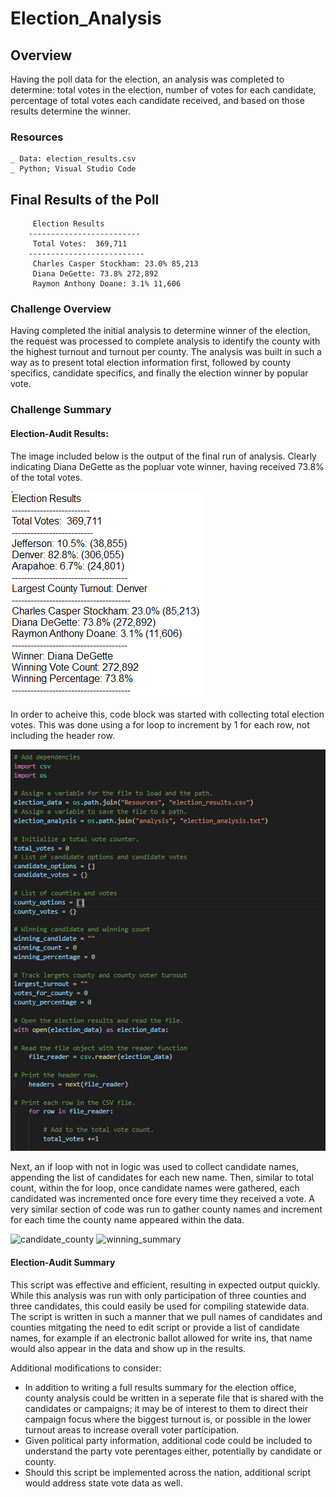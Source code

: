 # Election_Analysis

## Overview
Having the poll data for the election, an analysis was completed to determine: total votes in the election, number of votes for each candidate, percentage of total votes each candidate received, and based on those results determine the winner. 

### Resources
    _ Data: election_results.csv
    _ Python; Visual Studio Code
    
## Final Results of the Poll

         Election Results
        -------------------------
         Total Votes:  369,711
        --------------------------
         Charles Casper Stockham: 23.0% 85,213
         Diana DeGette: 73.8% 272,892
         Raymon Anthony Doane: 3.1% 11,606

### Challenge Overview
Having completed the initial analysis to determine winner of the election, the request was processed to complete analysis to identify the county with the highest turnout and turnout per county. The analysis was built in such a way as to present total election information first, followed by county specifics, candidate specifics, and finally the election winner by popular vote. 

### Challenge Summary
#### Election-Audit Results:

The image included below is the output of the final run of analysis. Clearly indicating Diana DeGette as the popluar vote winner, having received 73.8% of the total votes. 

![election results](https://github.com/RachelRautenberg/election_analysis/blob/main/analysis/election_analysis_results.PNG)

In order to acheive this, code block was started with collecting total election votes. This was done using a for loop to increment by 1 for each row, not including the header row. 

![total_votes](https://github.com/RachelRautenberg/election_analysis/blob/main/analysis/total_votes.PNG)

Next, an if loop with not in logic was used to collect candidate names, appending the list of candidates for each new name. Then, similar to total count, within the for loop, once candidate names were gathered, each candidated was incremented once fore every time they received a vote. A very similar section of code was run to gather county names and increment for each time the county name appeared within the data. 

![candidate_county]()
![winning_summary]()

#### Election-Audit Summary
This script was effective and efficient, resulting in expected output quickly. While this analysis was run with only participation of three counties and three candidates, this could easily be used for compiling statewide data.  The script is written in such a manner that we pull names of candidates and counties mitgating the need to edit script or provide a list of candidate names, for example if an electronic ballot allowed for write ins, that name would also appear in the data and show up in the results. 

Additional modifications to consider:
- In addition to writing a full results summary for the election office, county analysis could be written in a seperate file that is shared with the candidates or campaigns; it may be of interest to them to direct their campaign focus where the biggest turnout is, or possible in the lower turnout areas to increase overall voter participation.
- Given political party information, additional code could be included to understand the party vote perentages either, potentially by candidate or county.
- Should this script be implemented across the nation, additional script would address state vote data as well. 

